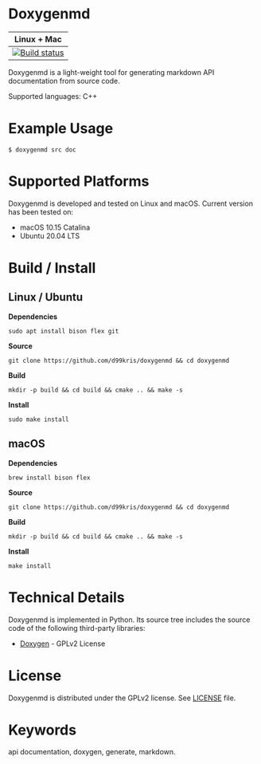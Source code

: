 Doxygenmd
=========

| **Linux + Mac** |
|-----------------|
| [![Build status](https://travis-ci.com/d99kris/doxygenmd.svg?branch=master)](https://travis-ci.com/d99kris/doxygenmd) |

Doxygenmd is a light-weight tool for generating markdown API documentation
from source code.

Supported languages: C++


Example Usage
=============

    $ doxygenmd src doc


Supported Platforms
===================

Doxygenmd is developed and tested on Linux and macOS. Current version has been
tested on:

- macOS 10.15 Catalina
- Ubuntu 20.04 LTS


Build / Install
===============

Linux / Ubuntu
--------------

**Dependencies**

    sudo apt install bison flex git

**Source**

    git clone https://github.com/d99kris/doxygenmd && cd doxygenmd

**Build**

    mkdir -p build && cd build && cmake .. && make -s

**Install**

    sudo make install

macOS
-----

**Dependencies**

    brew install bison flex

**Source**

    git clone https://github.com/d99kris/doxygenmd && cd doxygenmd

**Build**

    mkdir -p build && cd build && cmake .. && make -s

**Install**

    make install


Technical Details
=================
Doxygenmd is implemented in Python. Its source tree includes the source code of the 
following third-party libraries:

- [Doxygen](https://github.com/doxygen/doxygen) - GPLv2 License


License
=======
Doxygenmd is distributed under the GPLv2 license. See [LICENSE](/LICENSE) file.


Keywords
========
api documentation, doxygen, generate, markdown.

